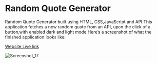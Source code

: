  # Random Quote Generator
 
 
 Random Quote Generator built using HTML, CSS,JavaScript and API
 This application fetches a new random quote from an API, upon the click of a button,with enabled dark and light mode Here’s a screenshot of what the finished application   looks like:
 
 [Website Live link](https://quote-a-day.netlify.app/)
 
 ![Screenshot_17](https://user-images.githubusercontent.com/117892673/203522468-2b9eca5f-78c4-42c1-b491-1e8561516b33.png)


  




